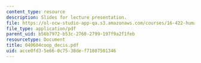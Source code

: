 ```yaml
---
content_type: resource
description: Slides for lecture presentation.
file: https://ol-ocw-studio-app-qa.s3.amazonaws.com/courses/16-422-human-supervisory-control-of-automated-systems-spring-2004/acce0fd35e660c7538def71807501346_040604coop_decis.pdf
file_type: application/pdf
parent_uid: b56b7972-b53c-2760-2799-197f9a2f1feb
resourcetype: Document
title: 040604coop_decis.pdf
uid: acce0fd3-5e66-0c75-38de-f71807501346
---
```


